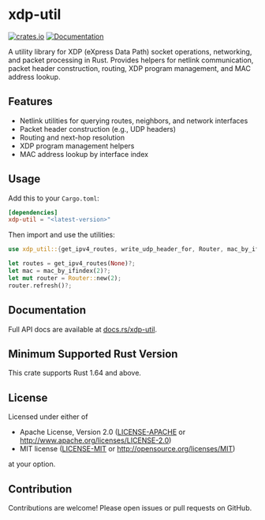 # xdp-util

[![crates.io](https://img.shields.io/crates/v/xdp-util.svg)](https://crates.io/crates/xdp-util)
[![Documentation](https://docs.rs/xdp-util/badge.svg)](https://docs.rs/xdp-util)

A utility library for XDP (eXpress Data Path) socket operations, networking, and packet
processing in Rust. Provides helpers for netlink communication, packet header construction,
routing, XDP program management, and MAC address lookup.

## Features

- Netlink utilities for querying routes, neighbors, and network interfaces
- Packet header construction (e.g., UDP headers)
- Routing and next-hop resolution
- XDP program management helpers
- MAC address lookup by interface index

## Usage

Add this to your `Cargo.toml`:

```toml
[dependencies]
xdp-util = "<latest-version>"
```

Then import and use the utilities:

```rust
use xdp_util::{get_ipv4_routes, write_udp_header_for, Router, mac_by_ifindex};

let routes = get_ipv4_routes(None)?;
let mac = mac_by_ifindex(2)?;
let mut router = Router::new(2);
router.refresh()?;
```

## Documentation

Full API docs are available at [docs.rs/xdp-util](https://docs.rs/xdp-util).

## Minimum Supported Rust Version

This crate supports Rust 1.64 and above.

## License

Licensed under either of

- Apache License, Version 2.0 ([LICENSE-APACHE](LICENSE-APACHE) or http://www.apache.org/licenses/LICENSE-2.0)
- MIT license ([LICENSE-MIT](LICENSE-MIT) or http://opensource.org/licenses/MIT)

at your option.

## Contribution

Contributions are welcome! Please open issues or pull requests on GitHub.

